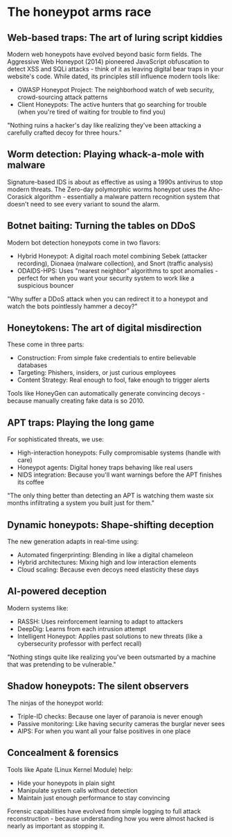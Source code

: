 # The honeypot arms race

## Web-based traps: The art of luring script kiddies

Modern web honeypots have evolved beyond basic form fields. The Aggressive Web Honeypot (2014) pioneered JavaScript obfuscation to detect XSS and SQLi attacks - think of it as leaving digital bear traps in your website's code. While dated, its principles still influence modern tools like:

* OWASP Honeypot Project: The neighborhood watch of web security, crowd-sourcing attack patterns
* Client Honeypots: The active hunters that go searching for trouble (when you're tired of waiting for trouble to find you)

"Nothing ruins a hacker's day like realizing they've been attacking a carefully crafted decoy for three hours."

## Worm detection: Playing whack-a-mole with malware

Signature-based IDS is about as effective as using a 1990s antivirus to stop modern threats. The Zero-day polymorphic worms honeypot uses the Aho-Corasick algorithm - essentially a malware pattern recognition system that doesn't need to see every variant to sound the alarm.

## Botnet baiting: Turning the tables on DDoS

Modern bot detection honeypots come in two flavors:

* Hybrid Honeypot: A digital roach motel combining Sebek (attacker recording), Dionaea (malware collection), and Snort (traffic analysis)
* ODAIDS-HPS: Uses "nearest neighbor" algorithms to spot anomalies - perfect for when you want your security system to work like a suspicious bouncer

"Why suffer a DDoS attack when you can redirect it to a honeypot and watch the bots pointlessly hammer a decoy?"

## Honeytokens: The art of digital misdirection

These come in three parts:

* Construction: From simple fake credentials to entire believable databases
* Targeting: Phishers, insiders, or just curious employees
* Content Strategy: Real enough to fool, fake enough to trigger alerts

Tools like HoneyGen can automatically generate convincing decoys - because manually creating fake data is so 2010.

## APT traps: Playing the long game

For sophisticated threats, we use:

* High-interaction honeypots: Fully compromisable systems (handle with care)
* Honeypot agents: Digital honey traps behaving like real users
* NIDS integration: Because you'll want warnings before the APT finishes its coffee

"The only thing better than detecting an APT is watching them waste six months infiltrating a system you built just for them."

## Dynamic honeypots: Shape-shifting deception

The new generation adapts in real-time using:

* Automated fingerprinting: Blending in like a digital chameleon
* Hybrid architectures: Mixing high and low interaction elements
* Cloud scaling: Because even decoys need elasticity these days

## AI-powered deception

Modern systems like:

* RASSH: Uses reinforcement learning to adapt to attackers
* DeepDig: Learns from each intrusion attempt
* Intelligent Honeypot: Applies past solutions to new threats (like a cybersecurity professor with perfect recall)

"Nothing stings quite like realizing you've been outsmarted by a machine that was pretending to be vulnerable."

## Shadow honeypots: The silent observers

The ninjas of the honeypot world:

* Triple-ID checks: Because one layer of paranoia is never enough
* Passive monitoring: Like having security cameras the burglar never sees
* AIPS: For when you want all your false positives in one place

## Concealment & forensics

Tools like Apate (Linux Kernel Module) help:

* Hide your honeypots in plain sight
* Manipulate system calls without detection
* Maintain just enough performance to stay convincing

Forensic capabilities have evolved from simple logging to full attack reconstruction - because understanding how you were almost hacked is nearly as important as stopping it.

